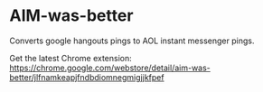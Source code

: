 # AIM-was-better

Converts google hangouts pings to AOL instant messenger pings.

Get the latest Chrome extension: https://chrome.google.com/webstore/detail/aim-was-better/jlfnamkeapjfndbdiomnegmigjjkfpef
